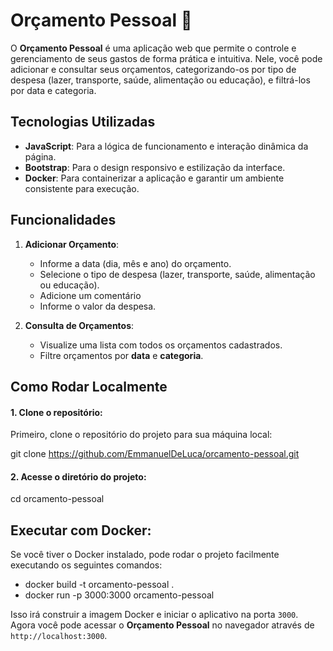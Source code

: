 # Orçamento Pessoal 📝

O **Orçamento Pessoal** é uma aplicação web que permite o controle e gerenciamento de seus gastos de forma prática e intuitiva. Nele, você pode adicionar e consultar seus orçamentos, categorizando-os por tipo de despesa (lazer, transporte, saúde, alimentação ou educação), e filtrá-los por data e categoria.

## Tecnologias Utilizadas 

- **JavaScript**: Para a lógica de funcionamento e interação dinâmica da página.
- **Bootstrap**: Para o design responsivo e estilização da interface.
- **Docker**: Para containerizar a aplicação e garantir um ambiente consistente para execução.

## Funcionalidades

1. **Adicionar Orçamento**:
   - Informe a data (dia, mês e ano) do orçamento.
   - Selecione o tipo de despesa (lazer, transporte, saúde, alimentação ou educação).
   - Adicione um comentário
   - Informe o valor da despesa.

2. **Consulta de Orçamentos**:
   - Visualize uma lista com todos os orçamentos cadastrados.
   - Filtre orçamentos por **data** e **categoria**.

## Como Rodar Localmente

#### 1. Clone o repositório:

Primeiro, clone o repositório do projeto para sua máquina local:

git clone https://github.com/EmmanuelDeLuca/orcamento-pessoal.git

#### 2. Acesse o diretório do projeto:

cd orcamento-pessoal


## Executar com Docker:

Se você tiver o Docker instalado, pode rodar o projeto facilmente executando os seguintes comandos:

* docker build -t orcamento-pessoal .
* docker run -p 3000:3000 orcamento-pessoal

Isso irá construir a imagem Docker e iniciar o aplicativo na porta `3000`. Agora você pode acessar o **Orçamento Pessoal** no navegador através de `http://localhost:3000`.




